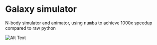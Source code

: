 # Galaxy simulator
N-body simulator and animator, using <TT>numba</TT> to achieve 1000x speedup compared to raw python

![Alt Text](m111-100.1.gif)
